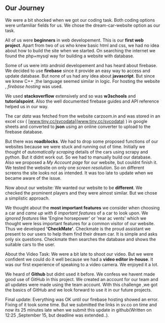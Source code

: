 ## Our Journey

We were a bit shocked when we got our coding task. Both coding options were unfamiliar fields for us. We chose the dream-car-website option as our task. 

All of us were **beginners** in web developement. This is our **first web project**. Apart from two of us who knew basic html and css, we had no idea about how to build the site when we started.
On searching the internet we found the php+mysql way for building a website with database.

Some of us were into android developement and has heard about firebase. We decided to use **firebase** since it provide an easy way to access and update database.
But none of us had any idea about **javascript**. But since we knew C++ ,the language seemed similar in logic. For hosting the website , *firebase hosting* was used.

We used **stackoverflow** extensively and so was **w3schools** and **tutorialspoint**. Also the well documented firebase guides and API reference helped us in our way.

The car *data* was fetched from the website carzoom.in and was stored in an excel csv ( [www.tiny.cc/svcodata](www.tiny.cc/svcodata) ) in google sheets and converted to **json** using an online converter to upload to the firebase database.

But there was **roadblocks**. We had to drop some proposed functions of our websites because we were stuck and running out of time.
Initially we thought of *automatically scraping* details of the cars using scrapy and python. But it didnt work out. So we had to manually build our database.
Also we proposed a *My Account page* for our website, but couldnt finish it.
We tested the website on only one *screen resolution*. So on different screens the site looks not as intended. It was too late to update when we became aware of the issue.

Now about our website: 
We wanted our website to be **different**. We checked the prominent players and they were almost similar. But we chose a simplistic approach.

We thought about the **most important features** we consider when choosing a car and *came up with 6 important features* of a car to look upon. We *ignored features* like 'Engine horsepower' or 'rear ac vents' which we thought were less important features for a common visitor of our website.
Thus we developed **'CheckMate'**. Checkmate is the proud assistant we present to our users to help them find their dream car. It is simple and asks only six questions. Checkmate then searches the database and shows the suitable cars to the user.

About the Video Task:
We were a bit late to shoot our video. But we were confident we could do it well because we had a **video editor in-house**.
It was our first experience of speaking to a video camera. We enjoyed it a lot. 

We heard of **Github** but didnt used it before. We confess we havent made good use of GitHub in this project. We created an account for our team and all updates were made using the team account.
With this challenge ,we got the basics of GitHub and we look forward to use it in our future projects.

Final update: Everything was OK until our firebase hosting showed an error. Fixing of it took some time. But we submitted the links in sv.co on time and now its 25 minutes late when we submit this update in github(Written on 12:25 ,September 15, but deadline was extended..).

